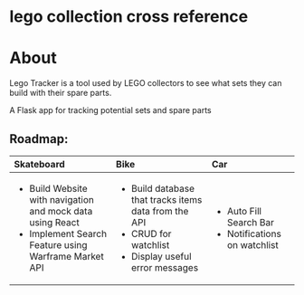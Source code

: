 # lego collection cross reference

# About

Lego Tracker is a tool used by LEGO collectors to see what sets they can build with their spare parts.

A Flask app for tracking potential sets and spare parts

## Roadmap:

| Skateboard                                                                                                                            | Bike                                                                                                                                  | Car                                                                       |
| :------------------------------------------------------------------------------------------------------------------------------------ | :------------------------------------------------------------------------------------------------------------------------------------ | :------------------------------------------------------------------------ |
| <ul><li>Build Website with navigation and mock data using React </li><li>Implement Search Feature using Warframe Market API</li></ul> | <ul><li>Build database that tracks items data from the API</li><li>CRUD for watchlist</li><li>Display useful error messages</li></ul> | <ul><li>Auto Fill Search Bar</li><li>Notifications on watchlist</li></ul> |
